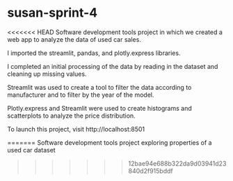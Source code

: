 # susan-sprint-4
<<<<<<< HEAD
Software development tools project in which we created a web app to analyze the data of used car sales.

I imported the streamlit, pandas, and plotly.express libraries.

I completed an initial processing of the data by reading in the dataset and cleaning up missing values.

Streamlit was used to create a tool to filter the data according to manufacturer and to filter by the year of the model.

Plotly.express and Streamlit were used to create histograms and scatterplots to analyze the price distribution.

To launch this project, visit http://localhost:8501

=======
Software development tools project exploring properties of a used car dataset
>>>>>>> 12bae94e688b322da9d03941d23840d2f915bddf
